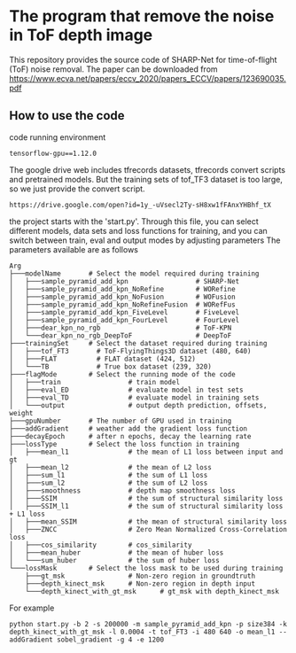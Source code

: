 # The program that remove the noise in ToF depth image

This repository provides the source code of SHARP-Net for time-of-flight (ToF) noise removal. The paper can be downloaded from https://www.ecva.net/papers/eccv_2020/papers_ECCV/papers/123690035.pdf

## How to use the code

code running environment
```
tensorflow-gpu==1.12.0 
```

The google drive web includes tfrecords datasets, tfrecords convert scripts and pretrained models. But the training sets of tof_TF3 dataset is too large, so we just provide the convert script.
```
https://drive.google.com/open?id=1y_-uVsecl2Ty-sH8xw1fFAnxYHBhf_tX
```

the project starts with the 'start.py'. Through this file, you can select different models, data sets and loss functions for training, and you can switch between train, eval and output modes by adjusting parameters
The parameters available are as follows

```
Arg
├───modelName		# Select the model required during training
│   ├───sample_pyramid_add_kpn                 # SHARP-Net
│   ├───sample_pyramid_add_kpn_NoRefine        # WORefine
│   ├───sample_pyramid_add_kpn_NoFusion        # WOFusion
│   ├───sample_pyramid_add_kpn_NoRefineFusion  # WORefFus
│   ├───sample_pyramid_add_kpn_FiveLevel       # FiveLevel
│   ├───sample_pyramid_add_kpn_FourLevel       # FourLevel
│   ├───dear_kpn_no_rgb                        # ToF-KPN
│   └───dear_kpn_no_rgb_DeepToF                # DeepToF
├───trainingSet		# Select the dataset required during training
│   ├───tof_FT3       # ToF-FlyingThings3D dataset (480, 640)
│   ├───FLAT          # FLAT dataset (424, 512)
│   └───TB            # True box dataset (239, 320)
├───flagMode		# Select the running mode of the code
│   ├───train                 # train model
│   ├───eval_ED               # evaluate model in test sets
│   ├───eval_TD               # evaluate model in training sets
│   └───output                # output depth prediction, offsets, weight
├───gpuNumber		# The number of GPU used in training
├───addGradient		# weather add the gradient loss function
├───decayEpoch		# after n epochs, decay the learning rate
├───lossType		# Select the loss function in training
│   ├───mean_l1               # the mean of L1 loss between input and gt
│   ├───mean_l2               # the mean of L2 loss
│   ├───sum_l1                # the sum of L1 loss
│   ├───sum_l2                # the sum of L2 loss
│   ├───smoothness            # depth map smoothness loss
│   ├───SSIM                  # the sum of structural similarity loss 
│   ├───SSIM_l1               # the sum of structural similarity loss + L1 loss
│   ├───mean_SSIM             # the mean of structural similarity loss 
│   ├───ZNCC                  # Zero Mean Normalized Cross-Correlation loss
│   ├───cos_similarity        # cos_similarity
│   ├───mean_huber            # the mean of huber loss
│   └───sum_huber             # the sum of huber loss
└───lossMask	    # Select the loss mask to be used during training
    ├───gt_msk                # Non-zero region in groundtruth
    ├───depth_kinect_msk      # Non-zero region in depth input
    └───depth_kinect_with_gt_msk      # gt_msk with depth_kinect_msk
```
For example

```
python start.py -b 2 -s 200000 -m sample_pyramid_add_kpn -p size384 -k depth_kinect_with_gt_msk -l 0.0004 -t tof_FT3 -i 480 640 -o mean_l1 --addGradient sobel_gradient -g 4 -e 1200
```


   

